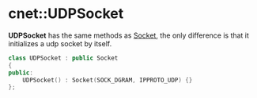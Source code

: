 # cnet::UDPSocket

**UDPSocket** has the same methods as [Socket](socket.md), the only difference is that it initializes a udp socket by itself.

```C++
class UDPSocket : public Socket
{
public:
	UDPSocket() : Socket(SOCK_DGRAM, IPPROTO_UDP) {}
};
```